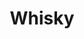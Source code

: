 ---
title: "Whisky"
year: 2004
rating: 3.5
stars: "★★★½"
rewatched: false
permalink: "whisky"
watched_on: 2024-06-12
---